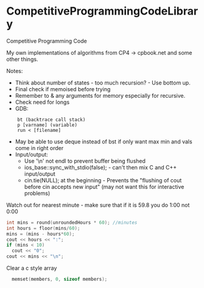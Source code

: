 # CompetitiveProgrammingCodeLibrary
Competitive Programming Code

 
My own implementations of algorithms from CP4 -> cpbook.net and some other things.

Notes:

- Think about number of states - too much recursion? - Use bottom up.
- Final check if memoised before trying
- Remember to & any arguments for memory especially for recursive.
- Check need for longs
- GDB:
``` 
    bt (backtrace call stack)
    p [varname] (variable)
    run < [filename]
```
- May be able to use deque instead of bst if only want max min and vals come in right order
- Input/output:
    - Use '\n' not endl to prevent buffer being flushed
    - ios_base::sync_with_stdio(false); - can't then mix C and C++ input/output
    - cin.tie(NULL); at the beginning - Prevents the "flushing of cout before cin accepts new input" (may not want this for interactive problems) 


Watch out for nearest minute - make sure that if it is 59.8 you do 1:00 not 0:00
```C++
int mins = round(unroundedHours * 60); //minutes
int hours = floor(mins/60);
mins = (mins - hours*60);
cout << hours << ":";
if (mins < 10) 
  cout << "0";
cout << mins << "\n";
```

Clear a c style array
```c
  memset(members, 0, sizeof members);
```
